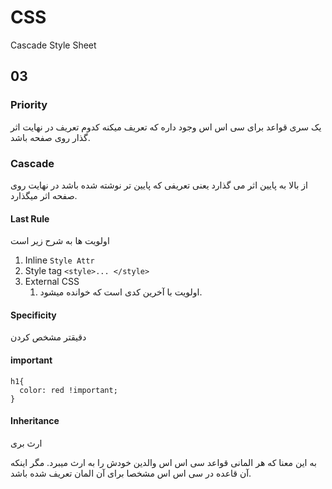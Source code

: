 # CSS

Cascade Style Sheet

## 03

### Priority

یک سری قواعد برای سی اس اس وجود داره که تعریف میکنه کدوم تعریف در نهایت اثر گذار روی صفحه باشد.

### Cascade

از بالا به پایین اثر می گذارد یعنی تعریفی که پایین تر نوشته شده باشد در نهایت روی صفحه اثر میگذارد.

#### Last Rule

اولویت ها به شرح زیر است

1. Inline `Style Attr`
2. Style tag `<style>... </style>`
3. External CSS
   1. اولویت با آخرین کدی است که خوانده میشود.

#### Specificity

دقیقتر مشخص کردن

#### important

```
h1{
  color: red !important;
}
```

#### Inheritance

ارث بری

به این معنا که هر المانی قواعد سی اس اس والدین خودش را به ارث میبرد. مگر اینکه آن قاعده در سی اس اس مشخصا برای آن المان تعریف شده باشد.
